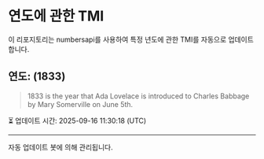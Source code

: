 
# 연도에 관한 TMI

이 리포지토리는 numbersapi를 사용하여 특정 년도에 관한 TMI를 자동으로 업데이트합니다.

## 연도: (1833)
> 1833 is the year that Ada Lovelace is introduced to Charles Babbage by Mary Somerville on June 5th.

⏳ 업데이트 시간: 2025-09-16 11:30:18 (UTC)

---
자동 업데이트 봇에 의해 관리됩니다.
